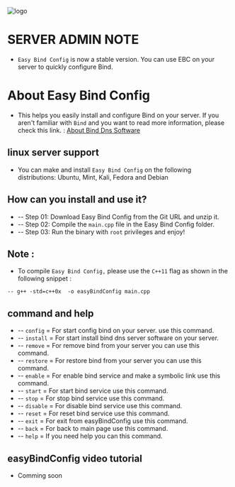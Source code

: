 ![logo](https://cloud.githubusercontent.com/assets/919149/23335720/60b8972c-fbd0-11e6-85e4-ce7f8d7f28a4.png)

# SERVER ADMIN NOTE
 - `Easy Bind Config` is now a stable version. You can use EBC on your server to quickly configure Bind.

# About Easy Bind Config
 - This helps you easily install and configure Bind on your server. If you aren't familiar with `Bind` and you want to read more information, please check this link.  : [About Bind Dns Software](https://www.isc.org/downloads/bind/)

## linux server support 
 - You can make and install `Easy Bind Config` on the following distributions: Ubuntu, Mint, Kali, Fedora and Debian

## How can you install and use it?
 * -- Step 01: Download Easy Bind Config from the Git URL and unzip it.
 * -- Step 02: Compile the `main.cpp` file in the Easy Bind Config folder.
 * -- Step 03: Run the binary with `root` privileges and enjoy!

## Note : 
 - To compile `Easy Bind Config,` please use the `C++11` flag as shown in the following snippet :
 	
 ```
 -- g++ -std=c++0x  -o easyBindConfig main.cpp
 ```

## command and help
 * -- `config`   = For start config bind on your server. use this command.
 * -- `install`  = For start install bind dns server software on your server.  
 * -- `remove`   = For remove bind from your server you can use this command. 
 * -- `restore`  = For restore bind from your server you can use this command. 
 * -- `enable`   = For enable bind service and make a symbolic link use this command.
 * -- `start`    = For start bind service use this command.
 * -- `stop`     = For stop bind service use this command.
 * -- `disable`  = For disable bind service use this command.
 * -- `reset`    = For reset bind service use this command.
 * -- `exit`     = For exit from easyBindConfig use this command.
 * -- `back`     = For back to main page use this command.
 * -- `help`     = If you need help you can this command.



## easyBindConfig video tutorial 
- Comming soon
